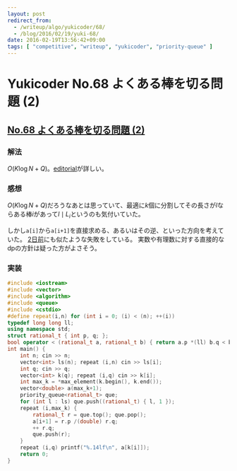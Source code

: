 ```yaml
---
layout: post
redirect_from:
  - /writeup/algo/yukicoder/68/
  - /blog/2016/02/19/yuki-68/
date: 2016-02-19T13:56:42+09:00
tags: [ "competitive", "writeup", "yukicoder", "priority-queue" ]
---
```


# Yukicoder No.68 よくある棒を切る問題 (2)

## [No.68 よくある棒を切る問題 (2)](http://yukicoder.me/problems/146)

### 解法

$O(K \log N + Q)$。[editorial](http://rsujskf.s602.xrea.com/?yukicoder_68)が詳しい。

### 感想

$O(K \log N + Q)$だろうなあとは思っていて、最適に$k$個に分割してその長さが$l$ならある棒$i$があって$l \mid L_i$というのも気付いていた。

しかし`a[i]`から`a[i+1]`を直接求める、あるいはその逆、といった方向を考えていた。
[2日前](http://kimiyuki.net/blog/2016/02/17/yuki-344/)にも似たような失敗をしている。
実数や有理数に対する直接的なdpの方針は疑った方がよさそう。

### 実装

``` c++
#include <iostream>
#include <vector>
#include <algorithm>
#include <queue>
#include <cstdio>
#define repeat(i,n) for (int i = 0; (i) < (n); ++(i))
typedef long long ll;
using namespace std;
struct rational_t { int p, q; };
bool operator < (rational_t a, rational_t b) { return a.p *(ll) b.q < b.p *(ll) a.q; }
int main() {
    int n; cin >> n;
    vector<int> ls(n); repeat (i,n) cin >> ls[i];
    int q; cin >> q;
    vector<int> k(q); repeat (i,q) cin >> k[i];
    int max_k = *max_element(k.begin(), k.end());
    vector<double> a(max_k+1);
    priority_queue<rational_t> que;
    for (int l : ls) que.push((rational_t) { l, 1 });
    repeat (i,max_k) {
        rational_t r = que.top(); que.pop();
        a[i+1] = r.p /(double) r.q;
        ++ r.q;
        que.push(r);
    }
    repeat (i,q) printf("%.14lf\n", a[k[i]]);
    return 0;
}
```
